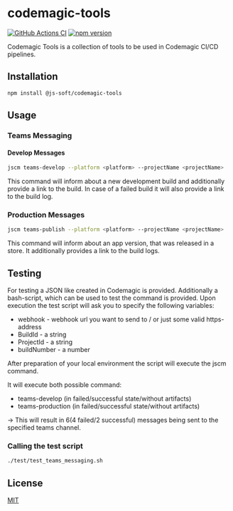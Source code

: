 # codemagic-tools

[![GitHub Actions CI](https://github.com/js-soft/codemagic-tools/workflows/Publish/badge.svg)](https://github.com/js-soft/codemagic-tools/actions?query=workflow%3APublish)
[![npm version](https://badge.fury.io/js/@js-soft%2fcodemagic-tools.svg)](https://www.npmjs.com/package/@js-soft/codemagic-tools)

Codemagic Tools is a collection of tools to be used in Codemagic CI/CD pipelines.

## Installation

```bash
npm install @js-soft/codemagic-tools
```

## Usage

### Teams Messaging

#### Develop Messages

```bash
jscm teams-develop --platform <platform> --projectName <projectName>
```

This command will inform about a new development build and additionally provide a link to the build. In case of a failed build it will also provide a link to the build log.

### Production Messages

```bash
jscm teams-publish --platform <platform> --projectName <projectName>
```

This command will inform about an app version, that was released in a store. It additionally provides a link to the build logs.

## Testing

For testing a JSON like created in Codemagic is provided. Additionally a bash-script, which
can be used to test the command is provided. Upon execution the
test script will ask you to specify the following variables:

- webhook - webhook url you want to send to / or just some valid https-address
- BuildId - a string
- ProjectId - a string
- buildNumber - a number

After preparation of your local environment the script will execute the jscm command.

It will execute both possible command:

- teams-develop (in failed/successful state/without artifacts)
- teams-production (in failed/successful state/without artifacts)

&rarr; This will result in 6(4 failed/2 successful) messages being sent to the specified teams channel.

### Calling the test script

```bash
./test/test_teams_messaging.sh
```

## License

[MIT](LICENSE)
